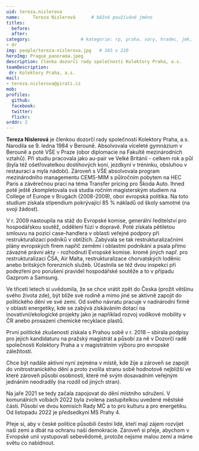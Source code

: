 ```yaml
---
uid: tereza.nislerova
name:     Tereza Nislerová  	# běžně používáné jméno
titles:
  before: 
  after:
category:                 	# kategorie: rp, praha, vary, hradec, jmk, senat
- dr
img: people/tereza-nislerova.jpg   # 165 x 220
heroImg: Prague_panorama.jpeg
description: členka dozorčí rady společnosti Kolektory Praha, a.s.
teamDescription:
 dr: Kolektory Praha, a.s.
mail:
- tereza.nislerova@pirati.cz
mob:
profiles:
  github:       
  facebook:  
  twitter: 		  
  flickr:	
orddr: 2	  
---
```


**Tereza Nislerová** je členkou dozorčí rady společnosti Kolektory Praha, a.s. Narodila se 9. ledna 1984 v Berouně. Absolvovala víceleté gymnázium v Berouně a poté VŠE v Praze (obor diplomacie na Fakultě mezinárodních vztahů). Při studiu pracovala jako au-pair ve Velké Británii - celkem rok a půl (byla též ošetřovatelkou dostihových koní, jezdkyní v tréninku, obsluhou v restauraci a myla nádobí). Zároveň s VŠE absolvovala program mezinárodního managementu CEMS-MIM s půlročním pobytem na HEC Paris a závěrečnou prací na téma Transfer pricing pro Škoda Auto. Ihned poté ještě zkompletovala svá studia ročním magisterským studiem na College of Europe v Brugách (2008-2009), obor evropská politika. Na toto studium získala stipendium pokrývající 85 % nákladů od školy samotné (na svoji žádost).

V r. 2009 nastoupila na stáž do Evropské komise, generální ředitelství pro hospodářskou soutěž, oddělení fúzí v dopravě. Poté získala pětiletou smlouvu na pozici case-handlera v oblasti veřejné podpory při restrukturalizaci podniků v obtížích. Zabývala se tak restrukturalizačními plány evropských firem napříč zeměmi i oblastmi podnikání a psala přímo závazné právní akty - rozhodnutí Evropské komise. kromě jiných např. pro restrukturalizaci ČSA, Air Malta, restrukturalizace chorvatských loděnic anebo britských forenzních služeb. Účastnila se též dvou inspekcí při podezření pro porušení pravidel hospodářské soutěže a to v případu Gazprom a Samsung.

Ve třiceti letech si uvědomila, že se chce vrátit zpět do Česka (prožít většinu svého života zde), být blíže své rodině a mimo jiné se aktivně zapojit do politického dění ve své zemi. Od svého návratu pracuje v nadnárodní firmě v oblasti energetiky, kde se zabývá získáváním dotací na inovativní/ekologické projekty jako je například rozvoj vodíkové mobility v ČR anebo prosazení chemické recyklace plastů.

První politické zkušenosti získala s Prahou sobě v r. 2018 – sbírala podpisy pro jejich kandidaturu na pražský magistrát a působí za ně v Dozorčí radě společnosti Kolektory Praha a v magistrátním výboru pro evropské záležitosti.

Chce být nadále aktivní nyní zejména v místě, kde žije a zároveň se zapojit do vnitrostranického dění a proto zvolila stranu sobě hodnotově nejbližší ve které zároveň působí osobnosti, které mě svým dosavadním veřejným jednáním neodradily (na rozdíl od jiných stran).

Na jaře 2021 se tedy začala zapojovat do dění místního sdružení. V komunálních volbách 2022 byla zvolena zastupitelkou uvedené městské části. Působí ve dvou komisích Rady MČ a to pro kulturu a pro energetiku. Od listopadu 2022 je předsedkyní MS Prahy 4.

Přeje si, aby v české politice působili čestní lidé, kteří mají zájem rozvíjet naši zemi a dbát na ochranu naší demokracie. Zároveň si přeje, abychom v Evropské unii vystupovali sebevědomě, protože nejsme malou zemí a máme světu co nabídnout.


